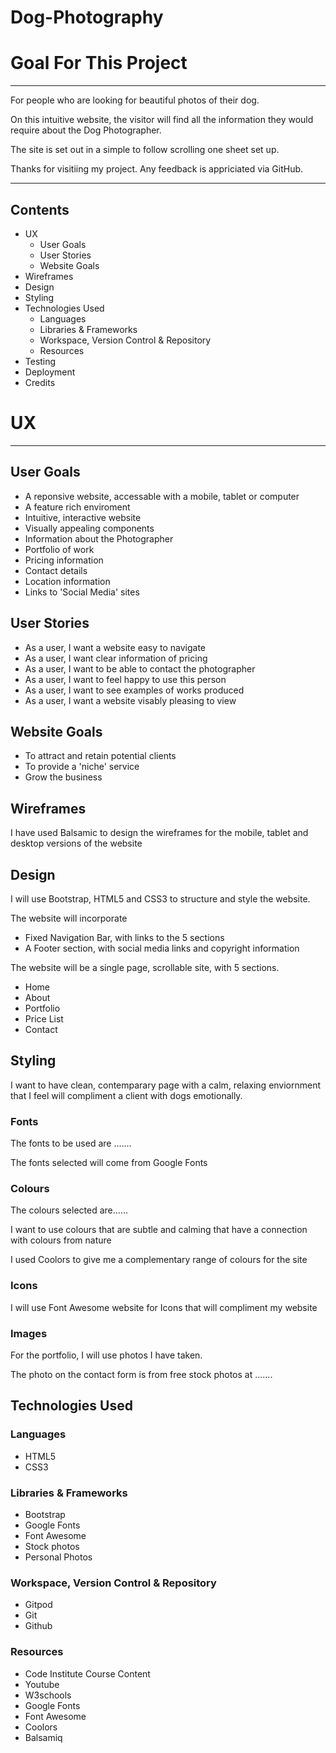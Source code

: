 # Dog-Photography

# Goal For This Project
---
<p>For people who are looking for beautiful photos of their dog.
<p>On this intuitive website, the visitor will find all the information they would require about the Dog Photographer.
<p>The site is set out in a simple to follow scrolling one sheet set up.<p>
<p>Thanks for visitiing my project. Any feedback is appriciated via GitHub.

---

## Contents
* UX
  * User Goals
  * User Stories
  * Website Goals
* Wireframes
* Design
* Styling
* Technologies Used
  * Languages
  * Libraries & Frameworks
  * Workspace, Version Control & Repository
  * Resources
* Testing
* Deployment
* Credits

# UX

---
## User Goals

* A reponsive website, accessable with a mobile, tablet or computer
* A feature rich enviroment
* Intuitive, interactive website
* Visually appealing components
* Information about the Photographer
* Portfolio of work
* Pricing information
* Contact details
* Location information
* Links to 'Social Media' sites

## User Stories

* As a user, I want a website easy to navigate
* As a user, I want clear information of pricing
* As a user, I want to be able to contact the photographer
* As a user, I want to feel happy to use this person
* As a user, I want to see examples of works produced
* As a user, I want a website visably pleasing to view

## Website Goals

* To attract and retain potential clients
* To provide a 'niche' service 
* Grow the business


## Wireframes
<p> I have used Balsamic to design the wireframes for the mobile, tablet and desktop versions of the website

## Design
<p>I will use Bootstrap, HTML5 and CSS3 to structure and style the website.
<p>The website will incorporate

* Fixed Navigation Bar, with links to the 5 sections
* A Footer section, with social media links and copyright information
<p>The website will be a single page, scrollable site, with 5 sections.

* Home
* About
* Portfolio
* Price List
* Contact 

## Styling
<p>I want to have clean, contemparary page with a calm, relaxing enviornment that I feel will compliment a client with dogs emotionally.


### Fonts
<p>The fonts to be used are .......
<p>The fonts selected will come from Google Fonts

### Colours
<p> The colours selected are......
<p>I want to use colours that are subtle and calming that have a connection with colours from nature
<p>I used Coolors to give me a complementary range of colours for the site

### Icons
<p> I will use Font Awesome website for Icons that will compliment my website

### Images
<p>For the portfolio, I will use photos I have taken. 
<p>The photo on the contact form is from free stock photos at .......


## Technologies Used
### Languages
* HTML5
* CSS3

  
### Libraries & Frameworks
* Bootstrap
* Google Fonts
* Font Awesome
* Stock photos
* Personal Photos

### Workspace, Version Control & Repository
* Gitpod
* Git
* Github
  
### Resources
* Code Institute Course Content
* Youtube
* W3schools
* Google Fonts
* Font Awesome
* Coolors
* Balsamiq


